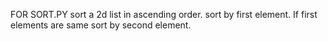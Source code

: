 FOR SORT.PY
sort a 2d list in ascending order.
sort by first element. If first elements are same sort by second element.
